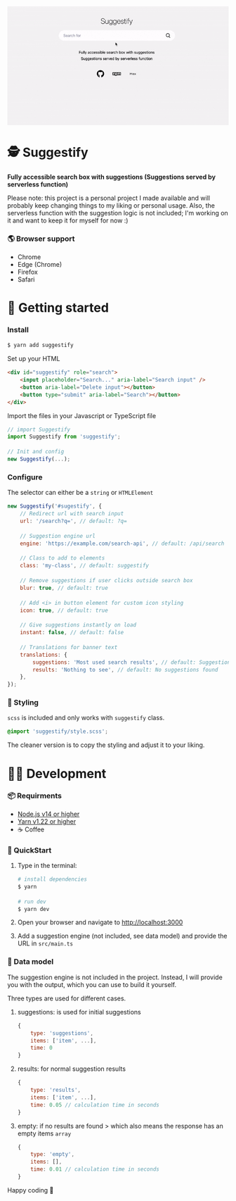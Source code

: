 ![](./suggestify.gif)

# 🕵 Suggestify

**Fully accessible search box with suggestions (Suggestions served by serverless function)**

Please note: this project is a personal project I made available and will probably keep changing things to my liking or personal usage. Also, the serverless function with the suggestion logic is not included; I'm working on it and want to keep it for myself for now :)

### 🌎 Browser support

-   Chrome
-   Edge (Chrome)
-   Firefox
-   Safari

# 🐎 Getting started

### Install

```bash
$ yarn add suggestify
```

Set up your HTML

```html
<div id="suggestify" role="search">
	<input placeholder="Search..." aria-label="Search input" />
	<button aria-label="Delete input"></button>
	<button type="submit" aria-label="Search"></button>
</div>
```

Import the files in your Javascript or TypeScript file

```js
// import Suggestify
import Suggestify from 'suggestify';

// Init and config
new Suggestify(...);
```

### Configure

The selector can either be a `string` or `HTMLElement`

```js
new Suggestify('#sugestify', {
	// Redirect url with search input
	url: '/search?q=', // default: ?q=

	// Suggestion engine url
	engine: 'https://example.com/search-api', // default: /api/search

	// Class to add to elements
	class: 'my-class', // default: suggestify

	// Remove suggestions if user clicks outside search box
	blur: true, // default: true

	// Add <i> in button element for custom icon styling
	icon: true, // default: true

	// Give suggestions instantly on load
	instant: false, // default: false

	// Translations for banner text
	translations: {
		suggestions: 'Most used search results', // default: Suggestions
		results: 'Nothing to see', // default: No suggestions found
	},
});
```

### 🎉 Styling

`scss` is included and only works with `suggestify` class.

```scss
@import 'suggestify/style.scss';
```

The cleaner version is to copy the styling and adjust it to your liking.

# 👨‍💻 Development

### 📦 Requirments

-   [Node.js v14 or higher](https://nodejs.org/en/)
-   [Yarn v1.22 or higher](https://yarnpkg.com/lang/en/)
-   ☕ Coffee

### 🏇 QuickStart

1. Type in the terminal:

    ```bash
    # install dependencies
    $ yarn

    # run dev
    $ yarn dev
    ```

2. Open your browser and navigate to [http://localhost:3000](http://localhost:3000)

3. Add a suggestion engine (not included, see data model) and provide the URL in `src/main.ts`

### 📐 Data model

The suggestion engine is not included in the project. Instead, I will provide you with the output, which you can use to build it yourself.

Three types are used for different cases.

1. suggestions: is used for initial suggestions

    ```js
    {
        type: 'suggestions',
        items: ['item', ...],
        time: 0
    }
    ```

2. results: for normal suggestion results
    ```js
    {
        type: 'results',
        items: ['item', ...],
        time: 0.05 // calculation time in seconds
    }
    ```
3. empty: if no results are found > which also means the response has an empty items `array`
    ```js
    {
        type: 'empty',
        items: [],
        time: 0.01 // calculation time in seconds
    }
    ```

Happy coding 🎉
